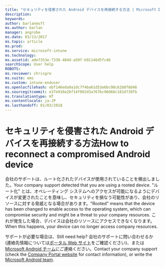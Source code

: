 ```yaml
---
title: "セキュリティを侵害された Android デバイスを再接続する方法 | Microsoft Docs"
description: 
keywords: 
author: barlanmsft
ms.author: barlan
manager: angrobe
ms.date: 03/13/2017
ms.topic: article
ms.prod: 
ms.service: microsoft-intune
ms.technology: 
ms.assetid: ade7353e-7338-484d-a50f-b91146d5fc46
searchScope: User help
ROBOTS: 
ms.reviewer: chrisgre
ms.suite: ems
ms.custom: intune-enduser
ms.openlocfilehash: ebf146eda9a1dc7f4ba61d53e6bc98c62b0f8d46
ms.sourcegitcommit: e37e916e2bf14f092d3a767bc90d68c181d739fb
ms.translationtype: HT
ms.contentlocale: ja-JP
ms.lasthandoff: 01/03/2018
---
```

# <a name="how-to-reconnect-a-compromised-android-device"></a><span data-ttu-id="b9776-102">セキュリティを侵害された Android デバイスを再接続する方法</span><span class="sxs-lookup"><span data-stu-id="b9776-102">How to reconnect a compromised Android device</span></span>

<span data-ttu-id="b9776-103">会社のサポートは、ルート化されたデバイスが使用されていることを検出しました。</span><span class="sxs-lookup"><span data-stu-id="b9776-103">Your company support detected that you are using a rooted device.</span></span> <span data-ttu-id="b9776-104">"ルート化" とは、オペレーティング システムへのアクセスが可能になるようにデバイスが変更されたことを意味し、セキュリティを損なう可能性があり、会社のリソースに対する脅威となる場合があります。</span><span class="sxs-lookup"><span data-stu-id="b9776-104">"Rooted" means that the device has been changed to enable access to the operating system, which can compromise security and might be a threat to your company resources.</span></span> <span data-ttu-id="b9776-105">これが発生した場合、デバイスは会社のリソースにアクセスできなくなります。</span><span class="sxs-lookup"><span data-stu-id="b9776-105">When this happens, your device can no longer access company resources.</span></span>

<span data-ttu-id="b9776-106">サポートが必要な場合は、</span><span class="sxs-lookup"><span data-stu-id="b9776-106">Still need help?</span></span> <span data-ttu-id="b9776-107">会社のサポートに問い合わせるか (連絡先情報については[ポータル Web サイト](https://portal.manage.microsoft.com#HelpDeskDialog)をご確認ください)、または <a href="mailto:wintunedroidfbk@microsoft.com?subject=I'm having trouble with a rooted device&body=Describe the issue you're experiencing here.">Microsoft Android チーム</a>にご連絡ください。</span><span class="sxs-lookup"><span data-stu-id="b9776-107">Contact your company support (check the [Company Portal website](https://portal.manage.microsoft.com#HelpDeskDialog) for contact information), or write the <a href="mailto:wintunedroidfbk@microsoft.com?subject=I'm having trouble with a rooted device&body=Describe the issue you're experiencing here.">Microsoft Android team</a>.</span></span>
